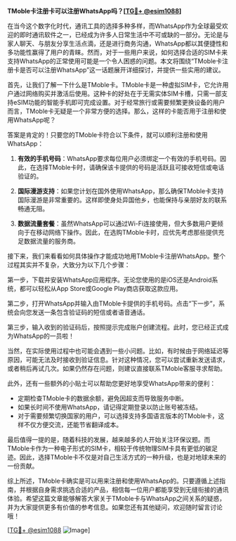 **TMoble卡注册卡可以注册WhatsApp吗？[[TG💪+ @esim1088](https://t.me/s/esim1088)]**

在当今这个数字化时代，通讯工具的选择多种多样，而WhatsApp作为全球最受欢迎的即时通讯软件之一，已经成为许多人日常生活中不可或缺的一部分。无论是与家人聊天、与朋友分享生活点滴，还是进行商务沟通，WhatsApp都以其便捷性和多功能性赢得了用户的青睐。然而，对于一些用户来说，如何选择合适的SIM卡来支持WhatsApp的正常使用可能是一个令人困惑的问题。本文将围绕“TMoble卡注册卡是否可以注册WhatsApp”这一话题展开详细探讨，并提供一些实用的建议。

首先，让我们了解一下什么是TMoble卡。TMoble卡是一种虚拟SIM卡，它允许用户通过网络购买并激活后使用。这种卡的好处在于无需实体SIM卡槽，只需一部支持eSIM功能的智能手机即可完成设置。对于经常旅行或需要频繁更换设备的用户而言，TMoble卡无疑是一个非常方便的选择。那么，这样的卡能否用于注册和使用WhatsApp呢？

答案是肯定的！只要您的TMoble卡符合以下条件，就可以顺利注册和使用WhatsApp：

1. **有效的手机号码**：WhatsApp要求每位用户必须绑定一个有效的手机号码。因此，在选择TMoble卡时，请确保该卡提供的号码是活跃且可接收短信或电话验证的。

2. **国际漫游支持**：如果您计划在国外使用WhatsApp，那么确保TMoble卡支持国际漫游是非常重要的。这样即使身处异国他乡，也能保持与亲朋好友的联系畅通无阻。

3. **数据流量套餐**：虽然WhatsApp可以通过Wi-Fi连接使用，但大多数用户更倾向于在移动网络下操作。因此，在选购TMoble卡时，应优先考虑那些提供充足数据流量的服务商。

接下来，我们来看看如何具体操作才能成功地用TMoble卡注册WhatsApp。整个过程其实并不复杂，大致分为以下几个步骤：

第一步，下载并安装WhatsApp应用程序。无论您使用的是iOS还是Android系统，都可以轻松从App Store或Google Play商店获取这款应用。

第二步，打开WhatsApp并输入由TMoble卡提供的手机号码。点击“下一步”，系统会向您发送一条包含验证码的短信或者语音通话。

第三步，输入收到的验证码后，按照提示完成账户创建流程。此时，您已经正式成为WhatsApp的一员啦！

当然，在实际使用过程中也可能会遇到一些小问题。比如，有时候由于网络延迟等原因，可能无法及时接收到验证信息。针对这种情况，您可以尝试重新发送请求，或者稍后再试几次。如果仍然存在问题，则建议直接联系TMoble客服寻求帮助。

此外，还有一些额外的小贴士可以帮助您更好地享受WhatsApp带来的便利：

- 定期检查TMoble卡的数据余额，避免因超支而导致服务中断。
- 如果长时间不使用WhatsApp，请记得定期登录以防止账号被冻结。
- 对于需要频繁切换国家的用户，可以选择支持多国语言版本的TMoble卡，这样不仅方便交流，还能节省翻译成本。

最后值得一提的是，随着科技的发展，越来越多的人开始关注环保议题。而TMoble卡作为一种电子形式的SIM卡，相较于传统物理SIM卡具有更低的碳足迹。因此，选择TMoble卡不仅是对自己生活方式的一种升级，也是对地球未来的一份贡献。

综上所述，TMoble卡确实是可以用来注册和使用WhatsApp的。只要遵循上述指南，并根据自身需求挑选合适的产品，相信每一位用户都能享受到无缝衔接的通讯体验。希望这篇文章能够解答大家关于TMoble卡与WhatsApp之间关系的疑惑，并为大家提供更多有价值的参考信息。如果您还有其他疑问，欢迎随时留言讨论哦！

[[TG💪+ @esim1088](https://t.me/s/esim1088) ![Image](https://i.postimg.cc/4NQfJmqS/Snipaste-2025-05-13-00-14-12.png)]
